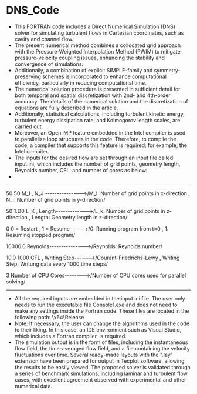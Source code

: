 # DNS_Code
- This FORTRAN code includes a Direct Numerical Simulation (DNS) solver for simulating turbulent flows in Cartesian coordinates, such as cavity and channel flow.
- The present numerical method combines a collocated grid approach with the Pressure-Weighted Interpolation Method (PWIM) to mitigate pressure-velocity coupling issues, enhancing the stability and convergence of simulations. 
- Additionally, a combination of explicit SIMPLE-family and symmetry-preserving schemes is incorporated to enhance computational efficiency, particularly in reducing computational time. 
- The numerical solution procedure is presented in sufficient detail for both temporal and spatial discretization with 2nd- and 4th-order accuracy. The details of the numerical solution and the discretization of equations are fully described in the article. 
- Additionally, statistical calculations, including turbulent kinetic energy, turbulent energy dissipation rate, and Kolmogorov length scales, are carried out.
- Moreover, an Open-MP feature embedded in the Intel compiler is used to parallelize loop structures in the code. Therefore, to compile the code, a compiler that supports this feature is required;  for example, the Intel compiler.
- The inputs for the desired flow are set through an input file called input.ini, which includes the number of grid points, geometry length, Reynolds number, CFL, and number of cores as below:
- 
********************************************************************************************************************************************
50       50        M_I  ,  N_J --------------->/M_I: Number of grid points in x-direction  ,  N_I: Number of grid points in y-direction/

50     1.D0        L_K  ,  Length------------->/L_k: Number of grid points in z-direction  ,  Length: Geometry length in z-direction/

0                  0 = Restart  , 1 = Resume----->/0: Running program from t=0  ,  1: Resuming stopped program/

10000.0            Reynolds--------------->/Reynolds: Reynolds number/

10.0   1000        CFL   ,  Writing Step------>/Courant-Friedrichs-Lewy  ,  Writing Step: Writung data every 1000 time steps/

3                  Number of CPU Cores-------->/Number of CPU cores used for parallel solving/
********************************************************************************************************************************************

- All the required inputs are embedded in the input.ini file. The user only needs to run the executable file Console1.exe and does not need to make any settings inside the Fortran code. These files are located in the following path:
  \x64\Release
- Note: If necessary, the user can change the algorithms used in the code to their liking. In this case, an IDE environment such as Visual Studio, which includes a Fortran compiler, is required.
- The simulation output is in the form of files, including the instantaneous flow field, the time-averaged flow field, and a file containing the velocity fluctuations over time. 
Several ready-made layouts with the ".lay" extension have been prepared for output in Tecplot software, allowing the results to be easily viewed.
The proposed solver is validated through a series of benchmark simulations, including laminar and turbulent flow cases, with excellent agreement observed with experimental and other numerical data.
